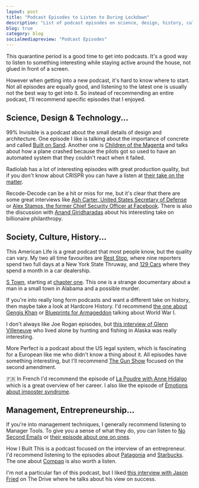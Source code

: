 ```yaml
---
layout: post
title: "Podcast Episodes to Listen to During Lockdown"
description: "List of podcast episodes on science, design, history, culture, entrepreneurship or even management."
blog: true
category: blog
socialmediapreview: "Podcast Episodes"
---
```


This quarantine period is a good time to get into podcasts. It's a good way to listen to something interesting while staying active around the house, not glued in front of a screen.

However when getting into a new podcast, it's hard to know where to start. Not all episodes are equally good, and listening to the latest one is usually not the best way to get into it. So instead of recommending an entire podcast, I'll recommend specific episodes that I enjoyed.

## Science, Design & Technology...

99% Invisible is a podcast about the small details of design and architecture. One episode I like is talking about the importance of concrete and called [Built on Sand][1]. Another one is [Children of the Magenta][2] and talks about how a plane crashed because the pilots got so used to have an automated system that they couldn't react when it failed.

Radiolab has a lot of interesting episodes with great production quality, but if you don't know about CRISPR you can have a listen at [their take on the matter][3].

Recode-Decode can be a hit or miss for me, but it's clear that there are some great interviews like [Ash Carter, United States Secretary of Defense][4] or [Alex Stamos, the former Chief Security Officer at Facebook][5]. There is also the discussion with [Anand Giridharadas][6] about his interesting take on billionaire philanthropy.

## Society, Culture, History...

This American Life is a great podcast that most people know, but the quality can vary. My two all time favourites are [Rest Stop][7], where nine reporters spend two full days at a New York State Thruway, and [129 Cars][8] where they spend a month in a car dealership.

[S Town][9], starting at [chapter one][10]. This one is a strange documentary about a man in a small town in Alabama and a possible murder.

If you're into really long form podcasts and want a different take on history, then maybe take a look at Hardcore History. I'd recommend [the one about Gengis Khan][11] or [Blueprints for Armageddon][12] talking about World War I.

I don't always like Joe Rogan episodes, but [this interview of Glenn Villeneuve][13] who lived alone by hunting and fishing in Alaska was really interesting.

More Perfect is a podcast about the US legal system, which is fascinating for a European like me who didn't know a thing about it. All episodes have something interesting, but I'll recommend [The Gun Show][14] focused on the second amendment.

🇫🇷 In French I'd recommend the episode of [La Poudre with Anne Hidalgo][15] which is a great overview of her career. I also like the episode of [Émotions about imposter syndrome][16].

## Management, Entrepreneurship...

If you're into management techniques, I generally recommend listening to Manager Tools. To give you a sense of what they do, you can listen to [No Second Emails][17] or [their episode about one on ones][18].

How I Built This is a podcast focused on the interview of an entrepreneur. I'd recommend listening to the episodes about [Patagonia][19] and [Starbucks][20]. The one about [Compaq][21] is also worth a listen.

I'm not a particular fan of this podcast, but I liked [this interview with Jason Fried][22] on The Drive where he talks about his view on success.

[1]:	https://99percentinvisible.org/episode/built-on-sand/
[2]:	https://99percentinvisible.org/episode/children-of-the-magenta-automation-paradox-pt-1/
[3]:	https://www.wnycstudios.org/podcasts/radiolab/articles/antibodies-part-1-crispr
[4]:	https://www.stitcher.com/podcast/vox/recode-decode/e/42997290?autoplay=true
[5]:	https://www.stitcher.com/podcast/vox/recode-decode/e/60996574?autoplay=true
[6]:	https://www.vox.com/recode/2019/5/22/18634612/anand-giridharadas-billionaires-philanthropy-zuckerberg-bezos-kara-swisher-decode-podcast-interview
[7]:	https://www.thisamericanlife.org/388/rest-stop
[8]:	https://www.thisamericanlife.org/513/129-cars
[9]:	https://stownpodcast.org/
[10]:	https://stownpodcast.org/chapter/1
[11]:	https://www.dancarlin.com/product/hardcore-history-wrath-of-the-khans-series/
[12]:	https://www.dancarlin.com/product/hardcore-history-50-blueprint-for-armageddon-i/
[13]:	https://www.youtube.com/watch?v=PNocQzhPyac
[14]:	https://www.wnycstudios.org/podcasts/radiolab/articles/radiolab-presents-more-perfect-gun-show
[15]:	https://soundcloud.com/nouvelles-ecoutes/la-poudre-episode-38-anne-hidalgo
[16]:	https://louiemedia.com/emotions/tag/syndrome+de+l%27imposteur
[17]:	https://www.manager-tools.com/2016/09/no-second-emails
[18]:	https://www.manager-tools.com/2005/07/the-single-most-effective-management-tool-part-1
[19]:	https://www.stitcher.com/podcast/national-public-radio/how-i-built-this/e/patagonia-yvon-chouinard-48508362
[20]:	https://www.stitcher.com/podcast/how-i-built-this/e/51626348
[21]:	https://www.stitcher.com/podcast/national-public-radio/how-i-built-this/e/compaq-computers-rod-canion-50232383
[22]:	https://peterattiamd.com/jasonfried/
